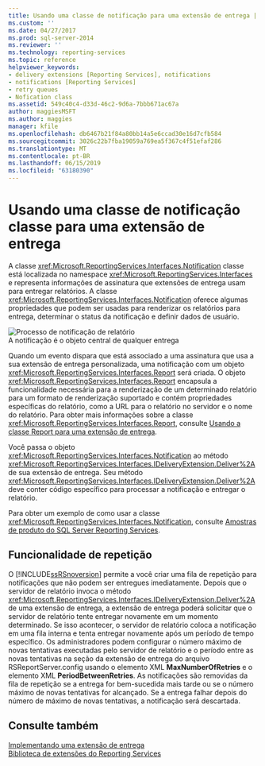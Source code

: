 ```yaml
---
title: Usando uma classe de notificação para uma extensão de entrega | Microsoft Docs
ms.custom: ''
ms.date: 04/27/2017
ms.prod: sql-server-2014
ms.reviewer: ''
ms.technology: reporting-services
ms.topic: reference
helpviewer_keywords:
- delivery extensions [Reporting Services], notifications
- notifications [Reporting Services]
- retry queues
- Nofication class
ms.assetid: 549c40c4-d33d-46c2-9d6a-7bbb671ac67a
author: maggiesMSFT
ms.author: maggies
manager: kfile
ms.openlocfilehash: db6467b21f84a80bb14a5e6ccad30e16d7cfb584
ms.sourcegitcommit: 3026c22b7fba19059a769ea5f367c4f51efaf286
ms.translationtype: MT
ms.contentlocale: pt-BR
ms.lasthandoff: 06/15/2019
ms.locfileid: "63180390"
---
```

# <a name="using-a-notification-class-for-a-delivery-extension"></a>Usando uma classe de notificação classe para uma extensão de entrega
  A classe <xref:Microsoft.ReportingServices.Interfaces.Notification> classe está localizada no namespace <xref:Microsoft.ReportingServices.Interfaces> e representa informações de assinatura que extensões de entrega usam para entregar relatórios. A classe <xref:Microsoft.ReportingServices.Interfaces.Notification> oferece algumas propriedades que podem ser usadas para renderizar os relatórios para entrega, determinar o status da notificação e definir dados de usuário.  
  
 ![Processo de notificação de relatório](../../media/bk-ext-03.gif "Processo de notificação de relatório")  
A notificação é o objeto central de qualquer entrega  
  
 Quando um evento dispara que está associado a uma assinatura que usa a sua extensão de entrega personalizada, uma notificação com um objeto <xref:Microsoft.ReportingServices.Interfaces.Report> será criada. O objeto <xref:Microsoft.ReportingServices.Interfaces.Report> encapsula a funcionalidade necessária para a renderização de um determinado relatório para um formato de renderização suportado e contém propriedades específicas do relatório, como a URL para o relatório no servidor e o nome do relatório. Para obter mais informações sobre a classe <xref:Microsoft.ReportingServices.Interfaces.Report>, consulte [Usando a classe Report para uma extensão de entrega](../delivery-extension/using-the-report-class-for-a-delivery-extension.md).  
  
 Você passa o objeto <xref:Microsoft.ReportingServices.Interfaces.Notification> ao método <xref:Microsoft.ReportingServices.Interfaces.IDeliveryExtension.Deliver%2A> de sua extensão de entrega. Seu método <xref:Microsoft.ReportingServices.Interfaces.IDeliveryExtension.Deliver%2A> deve conter código específico para processar a notificação e entregar o relatório.  
  
 Para obter um exemplo de como usar a classe <xref:Microsoft.ReportingServices.Interfaces.Notification>, consulte [Amostras de produto do SQL Server Reporting Services](https://go.microsoft.com/fwlink/?LinkId=177889).  
  
## <a name="retry-functionality"></a>Funcionalidade de repetição  
 O [!INCLUDE[ssRSnoversion](../../../includes/ssrsnoversion-md.md)] permite a você criar uma fila de repetição para notificações que não podem ser entregues imediatamente. Depois que o servidor de relatório invoca o método <xref:Microsoft.ReportingServices.Interfaces.IDeliveryExtension.Deliver%2A> de uma extensão de entrega, a extensão de entrega poderá solicitar que o servidor de relatório tente entregar novamente em um momento determinado. Se isso acontecer, o servidor de relatório coloca a notificação em uma fila interna e tenta entregar novamente após um período de tempo específico. Os administradores podem configurar o número máximo de novas tentativas executadas pelo servidor de relatório e o período entre as novas tentativas na seção da extensão de entrega do arquivo RSReportServer.config usando o elemento XML **MaxNumberOfRetries** e o elemento XML **PeriodBetweenRetries**. As notificações são removidas da fila de repetição se a entrega for bem-sucedida mais tarde ou se o número máximo de novas tentativas for alcançado. Se a entrega falhar depois do número de máximo de novas tentativas, a notificação será descartada.  
  
## <a name="see-also"></a>Consulte também  
 [Implementando uma extensão de entrega](../delivery-extension/implementing-a-delivery-extension.md)   
 [Biblioteca de extensões do Reporting Services](../reporting-services-extension-library.md)  
  
  
